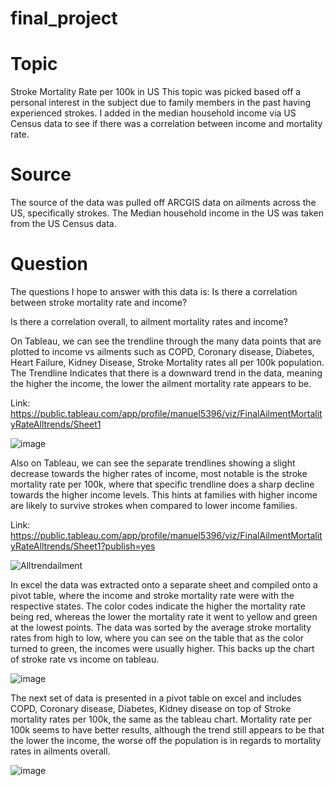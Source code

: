 # final_project 
# Topic
Stroke Mortality Rate per 100k in US
This topic was picked based off a personal interest in the subject due to family members in the past having experienced strokes. I added in the median household income via US Census data to see if there was a correlation between income and mortality rate. 

# Source
The source of the data was pulled off ARCGIS data on ailments across the US, specifically strokes. The Median household income in the US was taken from the US Census data.

# Question
The questions I hope to answer with this data is:
Is there a correlation between stroke mortality rate and income?

Is there a correlation overall, to ailment mortality rates and income?

On Tableau, we can see the trendline through the many data points that are plotted to income vs ailments such as COPD, Coronary disease, Diabetes, Heart Failure, Kidney Disease, Stroke Mortality rates all per 100k population. The Trendline Indicates that there is a downward trend in the data, meaning the higher the income, the lower the ailment mortality rate appears to be.

Link: https://public.tableau.com/app/profile/manuel5396/viz/FinalAilmentMortalityRateAlltrends/Sheet1


![image](https://user-images.githubusercontent.com/106784501/204065890-202bb345-4e6e-48a6-b74f-142c6c33d208.png)

Also on Tableau, we can see the separate trendlines showing a slight decrease towards the higher rates of income, most notable is the stroke mortality rate per 100k, where that specific trendline does a sharp decline towards the higher income levels. This hints at families with higher income are likely to survive strokes when compared to lower income families. 

Link: https://public.tableau.com/app/profile/manuel5396/viz/FinalAilmentMortalityRateAlltrends/Sheet1?publish=yes

![Alltrendailment](https://user-images.githubusercontent.com/106784501/204065909-bc756ee0-7a18-4fbb-a24e-2fb9c2ec400a.jpg)

In excel the data was extracted onto a separate sheet and compiled onto a pivot table, where the income and stroke mortality rate were with the respective states. The color codes indicate the higher the mortality rate being red, whereas the lower the mortality rate it went to yellow and green at the lowest points. The data was sorted by the average stroke mortality rates from high to low, where you can see on the table that as the color turned to green, the incomes were usually higher. This backs up the chart of stroke rate vs income on tableau. 

![image](https://user-images.githubusercontent.com/106784501/204069846-6ae0d23c-f3bb-4397-99a0-fb0b58acc6b3.png)

The next set of data is presented in a pivot table on excel and includes COPD, Coronary disease, Diabetes, Kidney disease on top of Stroke mortality rates per 100k, the same as the tableau chart. 
Mortality rate per 100k seems to have better results, although the trend still appears to be that the lower the income, the worse off the population is in regards to mortality rates in ailments overall. 

![image](https://user-images.githubusercontent.com/106784501/204071039-af0d6d35-7f09-4a2c-92af-6ea9a18594f5.png)

